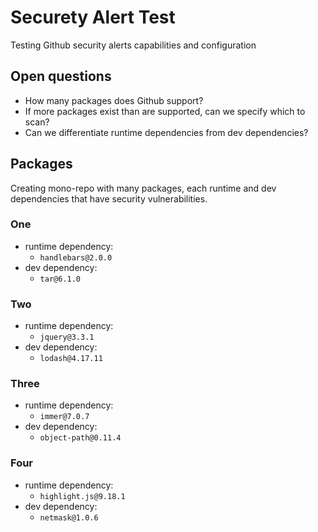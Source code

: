 # Securety Alert Test

Testing Github security alerts capabilities and configuration

## Open questions

- How many packages does Github support?
- If more packages exist than are supported, can we specify which to scan?
- Can we differentiate runtime dependencies from dev dependencies?

## Packages

Creating mono-repo with many packages, each runtime and dev dependencies that have security vulnerabilities.

### One

- runtime dependency:
  - `handlebars@2.0.0`
- dev dependency:
  - `tar@6.1.0`

### Two

- runtime dependency:
  - `jquery@3.3.1`
- dev dependency:
  - `lodash@4.17.11`

### Three

- runtime dependency:
  - `immer@7.0.7`
- dev dependency:
  - `object-path@0.11.4`

### Four

- runtime dependency:
  - `highlight.js@9.18.1`
- dev dependency:
  - `netmask@1.0.6`

